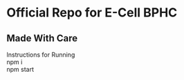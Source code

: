 <h1>Official Repo for E-Cell BPHC</h1>

<h2>Made With Care</h2>
Instructions for Running<br>
npm i<br>
npm start<br>
